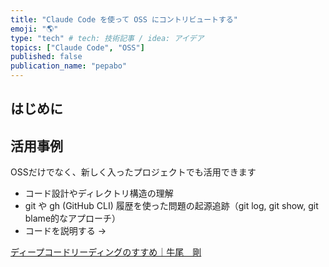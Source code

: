 ```yaml
---
title: "Claude Code を使って OSS にコントリビュートする"
emoji: "🌎"
type: "tech" # tech: 技術記事 / idea: アイデア
topics: ["Claude Code", "OSS"]
published: false
publication_name: "pepabo"
---
```


## はじめに

## 活用事例

OSSだけでなく、新しく入ったプロジェクトでも活用できます

- コード設計やディレクトリ構造の理解
- git や gh (GitHub CLI) 履歴を使った問題の起源追跡（git log, git show, git blame的なアプローチ）
- コードを説明する ->

[ディープコードリーディングのすすめ｜牛尾　剛](https://note.com/simplearchitect/n/n312c0e0e1a37)
